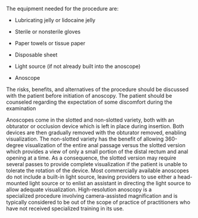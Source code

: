 The equipment needed for the procedure are:

- Lubricating jelly or lidocaine jelly

- Sterile or nonsterile gloves

- Paper towels or tissue paper

- Disposable sheet

- Light source (if not already built into the anoscope)

- Anoscope

The risks, benefits, and alternatives of the procedure should be discussed with the patient before initiation of anoscopy. The patient should be counseled regarding the expectation of some discomfort during the examination

Anoscopes come in the slotted and non-slotted variety, both with an obturator or occlusion device which is left in place during insertion. Both devices are then gradually removed with the obturator removed, enabling visualization. The non-slotted variety has the benefit of allowing 360-degree visualization of the entire anal passage versus the slotted version which provides a view of only a small portion of the distal rectum and anal opening at a time. As a consequence, the slotted version may require several passes to provide complete visualization if the patient is unable to tolerate the rotation of the device. Most commercially available anoscopes do not include a built-in light source, leaving providers to use either a head-mounted light source or to enlist an assistant in directing the light source to allow adequate visualization. High-resolution anoscopy is a specialized procedure involving camera-assisted magnification and is typically considered to be out of the scope of practice of practitioners who have not received specialized training in its use.